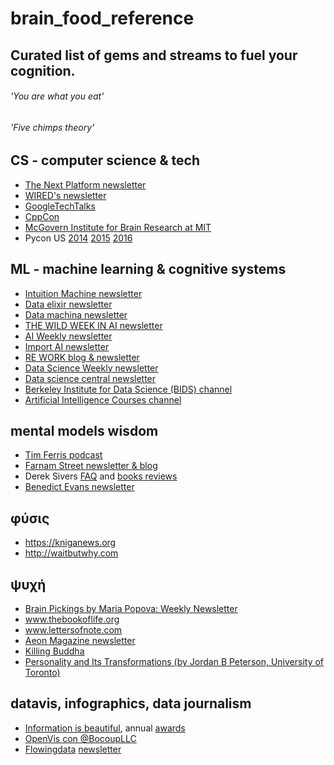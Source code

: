 # brain_food_reference
## Curated list of gems and streams to fuel your cognition.

###### '*You are what you eat*'
###### '*Five chimps theory*'

## CS - computer science & tech
* [The Next Platform newsletter](https://www.nextplatform.com/register/)
* [WIRED's newsletter](https://www.wired.com/newsletter)
* [GoogleTechTalks](https://www.youtube.com/channel/UCtXKDgv1AVoG88PLl8nGXmw)
* [CppCon](https://www.youtube.com/channel/UCMlGfpWw-RUdWX_JbLCukXg)
* [McGovern Institute for Brain Research at MIT](https://www.youtube.com/channel/UCDqKkRpDCSqPx8kGn0aTIZw)
* Pycon US [2014](https://www.youtube.com/channel/UCFDHJGm0IxH9uwcIHfR72yg) [2015](https://www.youtube.com/channel/UCgxzjK6GuOHVKR_08TT4hJQ) [2016](https://www.youtube.com/channel/UCwTD5zJbsQGJN75MwbykYNw)

## ML - machine learning & cognitive systems
* [Intuition Machine newsletter](https://www.getrevue.co/profile/intuitionmachine)
* [Data elixir newsletter](dataelixir.com)
* [Data machina newsletter](http://datamachina.com)
* [THE WILD WEEK IN AI newsletter](http://www.wildml.com/newsletter/)
* [AI Weekly newsletter](http://aiweekly.co/)
* [Import AI newsletter](https://jack-clark.net/import-ai/)
* [RE WORK blog & newsletter](https://re-work.co/)
* [Data Science Weekly newsletter](https://www.datascienceweekly.org/)
* [Data science central newsletter](http://www.datasciencecentral.com/profiles/blogs/check-out-our-dsc-newsletter)
* [Berkeley Institute for Data Science (BIDS) channel](https://www.youtube.com/channel/UCBBd3JxQl455JkWBeulc-9w)
* [Artificial Intelligence Courses channel](https://www.youtube.com/user/aicourses)

## mental models wisdom 
- [Tim Ferris podcast](http://tim.blog/podcast/)
- [Farnam Street newsletter & blog](https://www.farnamstreetblog.com/)
- Derek Sivers [FAQ](https://sivers.org/faq) and [books reviews](https://sivers.org/)
- [Benedict Evans newsletter](http://ben-evans.com/newsletter/)

## φύσις
* https://kniganews.org
* http://waitbutwhy.com

## ψυχή
- [Brain Pickings by Maria Popova: Weekly Newsletter](www.brainpickings.org)
- www.thebookoflife.org
- www.lettersofnote.com
- [Aeon Magazine newsletter](https://aeon.co/)
- [Killing Buddha](http://www.killingbuddha.co/)
- [Personality and Its Transformations (by Jordan B Peterson, University of Toronto)](https://www.youtube.com/playlist?list=PL22J3VaeABQApSdW8X71Ihe34eKN6XhCi)

## datavis, infographics, data journalism
* [Information is beautiful](http://www.informationisbeautiful.net/), annual [awards](http://www.informationisbeautifulawards.com/)
* [OpenVis con @BocoupLLC ](https://www.youtube.com/channel/UCQUPI1PxfE4-bqwuI26I2HA)
* [Flowingdata](http://flowingdata.com) [newsletter](http://flowingdata.us2.list-manage.com/subscribe?u=f538bce868aac1144d248c0bc&id=71ef3cfa3a)
